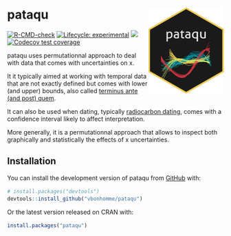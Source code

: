 
<!-- README.md is generated from README.Rmd. Please edit that file -->

# pataqu [<img src="inst/figures/pataqu.png" width = "175" height = "200" align="right" />]()

<!-- badges: start -->
<!--[![CRAN status](https://www.r-pkg.org/badges/version/pataqu)](https://CRAN.R-project.org/package=pataqu)-->

[![R-CMD-check](https://github.com/vbonhomme/pataqu/workflows/R-CMD-check/badge.svg)](https://github.com/vbonhomme/pataqu/actions)
[![Lifecycle:
experimental](https://img.shields.io/badge/lifecycle-experimental-orange.svg)](https://lifecycle.r-lib.org/articles/stages.html#experimental)
[![](https://img.shields.io/github/last-commit/vbonhomme/pataqu.svg)](https://github.com/vbonhomme/pataqu/commits/master)
[![Codecov test
coverage](https://codecov.io/gh/vbonhomme/pataqu/branch/master/graph/badge.svg)](https://app.codecov.io/gh/vbonhomme/pataqu?branch=master)

<!-- badges: end -->

pataqu uses permutationnal approach to deal with data that comes with
uncertainties on x.

It it typically aimed at working with temporal data that are not exactly
defined but comes with lower (and upper) bounds, also called [terminus
ante (and post) quem](https://en.wikipedia.org/wiki/Terminus_post_quem).

It can also be used when dating, typically [radiocarbon
dating](https://en.wikipedia.org/wiki/Radiocarbon_dating), comes with a
confidence interval likely to affect interpretation.

More generally, it is a permutationnal approach that allows to inspect
both graphically and statistically the effects of x uncertainties.

## Installation

You can install the development version of pataqu from
[GitHub](https://github.com/) with:

``` r
# install.packages("devtools")
devtools::install_github("vbonhomme/pataqu")
```

Or the latest version released on CRAN with:

``` r
install.packages("pataqu")
```
